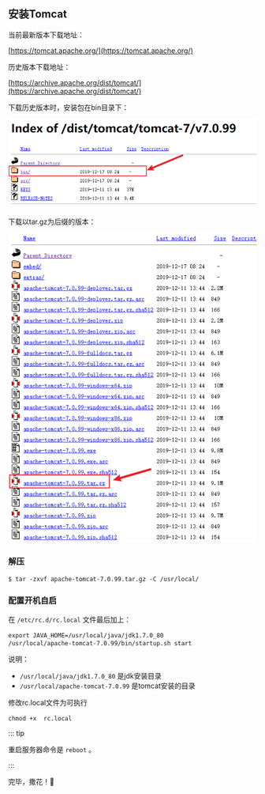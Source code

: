## 安装Tomcat

当前最新版本下载地址：

[https://tomcat.apache.org/](https://tomcat.apache.org/)

历史版本下载地址：

[https://archive.apache.org/dist/tomcat/](https://archive.apache.org/dist/tomcat/)

下载历史版本时，安装包在bin目录下：

![image-20220304103507370](./tomcat.assets/image-20220304103507370.png)

下载以tar.gz为后缀的版本：

![image-20220304142816042](./tomcat.assets/image-20220304142816042.png)

### 解压

```shell
$ tar -zxvf apache-tomcat-7.0.99.tar.gz -C /usr/local/
```

### 配置开机自启

在 `/etc/rc.d/rc.local` 文件最后加上：

```
export JAVA_HOME=/usr/local/java/jdk1.7.0_80
/usr/local/apache-tomcat-7.0.99/bin/startup.sh start
```

说明：

- `/usr/local/java/jdk1.7.0_80` 是jdk安装目录
- `/usr/local/apache-tomcat-7.0.99` 是tomcat安装的目录

修改rc.local文件为可执行

```shell
chmod +x  rc.local  
```

::: tip

重启服务器命令是 `reboot` 。

:::

完毕，撒花！:tada:

